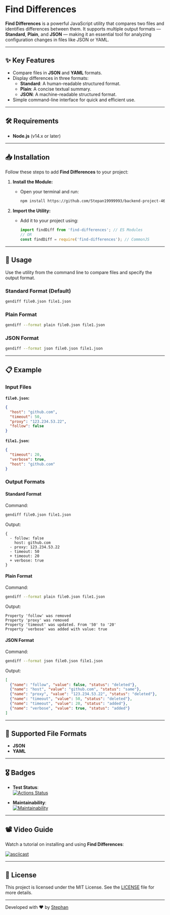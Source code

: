# **Find Differences**

**Find Differences** is a powerful JavaScript utility that compares two files and identifies differences between them. It supports multiple output formats — **Standard**, **Plain**, and **JSON** — making it an essential tool for analyzing configuration changes in files like JSON or YAML.

---

## ✨ Key Features

- Compare files in **JSON** and **YAML** formats.
- Display differences in three formats:
  - **Standard**: A human-readable structured format.
  - **Plain**: A concise textual summary.
  - **JSON**: A machine-readable structured format.
- Simple command-line interface for quick and efficient use.

---

## 🛠️ Requirements

- **Node.js** (v14.x or later)

---

## 📥 Installation

Follow these steps to add **Find Differences** to your project:

1. **Install the Module:**
   - Open your terminal and run:
     ```bash
     npm install https://github.com/Stepan19999993/backend-project-46
     ```

2. **Import the Utility:**
   - Add it to your project using:
     ```javascript
     import findDiff from 'find-differences'; // ES Modules
     // OR
     const findDiff = require('find-differences'); // CommonJS
     ```

---

## 🚀 Usage

Use the utility from the command line to compare files and specify the output format.

### Standard Format (Default)

```bash
gendiff file0.json file1.json
```

### Plain Format

```bash
gendiff --format plain file0.json file1.json
```

### JSON Format

```bash
gendiff --format json file0.json file1.json
```

---

## 📋 Example

### Input Files

**`file0.json`:**
```json
{
  "host": "github.com",
  "timeout": 50,
  "proxy": "123.234.53.22",
  "follow": false
}
```

**`file1.json`:**
```json
{
  "timeout": 20,
  "verbose": true,
  "host": "github.com"
}
```

### Output Formats

#### Standard Format

Command:
```bash
gendiff file0.json file1.json
```

Output:
```
{
  - follow: false
    host: github.com
  - proxy: 123.234.53.22
  - timeout: 50
  + timeout: 20
  + verbose: true
}
```

#### Plain Format

Command:
```bash
gendiff --format plain file0.json file1.json
```

Output:
```
Property 'follow' was removed
Property 'proxy' was removed
Property 'timeout' was updated. From '50' to '20'
Property 'verbose' was added with value: true
```

#### JSON Format

Command:
```bash
gendiff --format json file0.json file1.json
```

Output:
```json
[
  {"name": "follow", "value": false, "status": "deleted"},
  {"name": "host", "value": "github.com", "status": "same"},
  {"name": "proxy", "value": "123.234.53.22", "status": "deleted"},
  {"name": "timeout", "value": 50, "status": "deleted"},
  {"name": "timeout", "value": 20, "status": "added"},
  {"name": "verbose", "value": true, "status": "added"}
]
```

---

## 🔧 Supported File Formats

- **JSON**
- **YAML**

---

## 🎖️ Badges

- **Test Status**:  
  [![Actions Status](https://github.com/Stephan-js/backend-project-46/actions/workflows/node.yml/badge.svg)](https://github.com/Stephan-js/backend-project-46/actions)

- **Maintainability**:  
  [![Maintainability](https://api.codeclimate.com/v1/badges/f7a4398328e039d1ffac/maintainability)](https://codeclimate.com/github/Stephan-js/backend-project-46/maintainability)

---

## 📽️ Video Guide

Watch a tutorial on installing and using **Find Differences**:

[![asciicast](https://asciinema.org/a/tRY5ClBIH5x3YOGBVscsU7WRG.svg)](https://asciinema.org/a/tRY5ClBIH5x3YOGBVscsU7WRG)

---

## 📜 License

This project is licensed under the MIT License. See the [LICENSE](LICENSE) file for more details.

---

Developed with ❤️ by [Stephan](https://github.com/Stephan-js)
